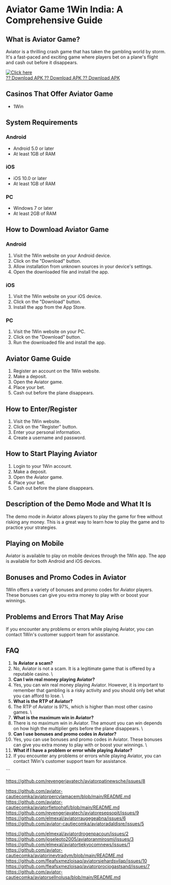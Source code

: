 # Aviator Game 1Win India: A Comprehensive Guide

## What is Aviator Game?

Aviator is a thrilling crash game that has taken the gambling world by
storm. It\'s a fast-paced and exciting game where players bet on a
plane\'s flight and cash out before it disappears.

[![Click
here](https://readscoops.com/wp-content/uploads/2023/03/Readscoop-aviator-1-1.jpg)](https://traff.sbs/deff)\
[?? Download APK ?? Download APK ?? Download
APK](https://traff.sbs/deff)

## Casinos That Offer Aviator Game

-   1Win

## System Requirements

### Android

-   Android 5.0 or later
-   At least 1GB of RAM

### iOS

-   iOS 10.0 or later
-   At least 1GB of RAM

### PC

-   Windows 7 or later
-   At least 2GB of RAM

## How to Download Aviator Game

### Android

1.  Visit the 1Win website on your Android device.
2.  Click on the "Download" button.
3.  Allow installation from unknown sources in your device\'s settings.
4.  Open the downloaded file and install the app.

### iOS

1.  Visit the 1Win website on your iOS device.
2.  Click on the "Download" button.
3.  Install the app from the App Store.

### PC

1.  Visit the 1Win website on your PC.
2.  Click on the "Download" button.
3.  Run the downloaded file and install the app.

## Aviator Game Guide

1.  Register an account on the 1Win website.
2.  Make a deposit.
3.  Open the Aviator game.
4.  Place your bet.
5.  Cash out before the plane disappears.

## How to Enter/Register

1.  Visit the 1Win website.
2.  Click on the "Register" button.
3.  Enter your personal information.
4.  Create a username and password.

## How to Start Playing Aviator

1.  Login to your 1Win account.
2.  Make a deposit.
3.  Open the Aviator game.
4.  Place your bet.
5.  Cash out before the plane disappears.

## Description of the Demo Mode and What It Is

The demo mode in Aviator allows players to play the game for free
without risking any money. This is a great way to learn how to play the
game and to practice your strategies.

## Playing on Mobile

Aviator is available to play on mobile devices through the 1Win app. The
app is available for both Android and iOS devices.

## Bonuses and Promo Codes in Aviator

1Win offers a variety of bonuses and promo codes for Aviator players.
These bonuses can give you extra money to play with or boost your
winnings.

## Problems and Errors That May Arise

If you encounter any problems or errors while playing Aviator, you can
contact 1Win\'s customer support team for assistance.

## FAQ

1.  **Is Aviator a scam?**
2.  No, Aviator is not a scam. It is a legitimate game that is offered
    by a reputable casino.
    \
3.  **Can I win real money playing Aviator?**
4.  Yes, you can win real money playing Aviator. However, it is
    important to remember that gambling is a risky activity and you
    should only bet what you can afford to lose.
    \
5.  **What is the RTP of Aviator?**
6.  The RTP of Aviator is 97%, which is higher than most other casino
    games.
    \
7.  **What is the maximum win in Aviator?**
8.  There is no maximum win in Aviator. The amount you can win depends
    on how high the multiplier gets before the plane disappears.
    \
9.  **Can I use bonuses and promo codes in Aviator?**
10. Yes, you can use bonuses and promo codes in Aviator. These bonuses
    can give you extra money to play with or boost your winnings.
    \
11. **What if I have a problem or error while playing Aviator?**
12. If you encounter any problems or errors while playing Aviator, you
    can contact 1Win\'s customer support team for assistance.

\`\`\`

https://github.com/revengerjavatech/aviatorpatinewsche/issues/8

https://github.com/aviator-cautiecomka/aviatorpercvlamacem/blob/main/README.md
https://github.com/aviator-cautiecomka/aviatorfietoohafi/blob/main/README.md
https://github.com/revengerjavatech/aviatoresepsopit/issues/9
https://github.com/elmexal/aviatorraugegeabna/issues/6
https://github.com/aviator-cautiecomka/aviatoradaldisre/issues/5

https://github.com/elmexal/aviatordrogenpacoun/issues/2
https://github.com/joseleoto2005/aviatoranmirosmi/issues/3
https://github.com/elmexal/aviatortiekyocomnews/issues/1
https://github.com/aviator-cautiecomka/aviatorinevtradym/blob/main/README.md
https://github.com/fleafsxmezloisaq/aviatorsiehardsvilap/issues/10
https://github.com/fleafsxmezloisaq/aviatorprocjogastsand/issues/7
https://github.com/aviator-cautiecomka/aviatorsellnolusa/blob/main/README.md
